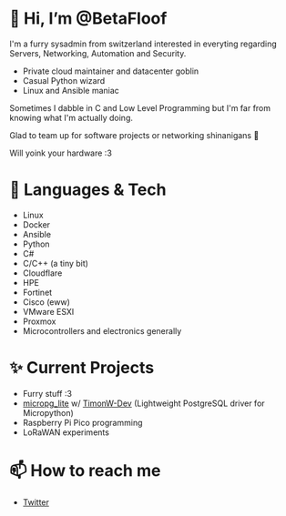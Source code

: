 # 👋 Hi, I’m @BetaFloof
I'm a furry sysadmin from switzerland interested in everyting regarding Servers, Networking, Automation and Security.

- Private cloud maintainer and datacenter goblin
- Casual Python wizard
- Linux and Ansible maniac

Sometimes I dabble in C and Low Level Programming but I'm far from knowing what I'm actually doing.

Glad to team up for software projects or networking shinanigans 👀

Will yoink your hardware :3

# 🔧 Languages & Tech
- Linux
- Docker
- Ansible
- Python
- C#
- C/C++ (a tiny bit)
- Cloudflare
- HPE
- Fortinet
- Cisco (eww)
- VMware ESXI
- Proxmox
- Microcontrollers and electronics generally

# ✨ Current Projects
- Furry stuff :3
- [micropg_lite](https://github.com/TimonW-Dev/micropg_lite) w/ [TimonW-Dev](https://github.com/TimonW-Dev) (Lightweight PostgreSQL driver for Micropython)
- Raspberry Pi Pico programming
- LoRaWAN experiments

# 📫 How to reach me
- [Twitter](https://twitter.com/BetaFloof_)
